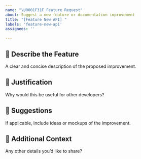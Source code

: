 ```yaml
---
name: "\U0001F31F Feature Request"
about: Suggest a new feature or documentation improvement
title: "[Feature New API] "
labels: 'feature-new-api'
assignees: ''

---
```


## 🌟 Describe the Feature

A clear and concise description of the proposed improvement.

## 🚀 Justification

Why would this be useful for other developers?

## 📝 Suggestions

If applicable, include ideas or mockups of the improvement.

## 🧠 Additional Context

Any other details you’d like to share?
